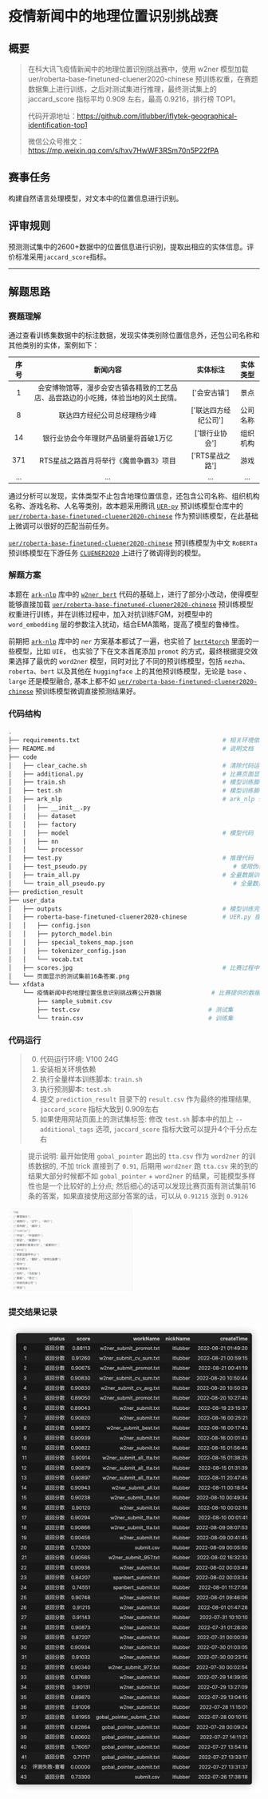 # 疫情新闻中的地理位置识别挑战赛

## 概要

> 在科大讯飞疫情新闻中的地理位置识别挑战赛中，使用 w2ner 模型加载 uer/roberta-base-finetuned-cluener2020-chinese 预训练权重，在赛题数据集上进行训练，之后对测试集进行推理，最终测试集上的 jaccard_score 指标平均 0.909 左右，最高 0.9216，排行榜 TOP1。
>
> 代码开源地址：https://github.com/itlubber/iflytek-geographical-identification-top1
>
> 微信公众号推文：https://mp.weixin.qq.com/s/hxv7HwWF3RSm70n5P22fPA

## 赛事任务
构建自然语言处理模型，对文本中的位置信息进行识别。

## 评审规则
预测测试集中的2600+数据中的位置信息进行识别，提取出相应的实体信息。评价标准采用`jaccard_score`指标。

---

## 解题思路

### 赛题理解
通过查看训练集数据中的标注数据，发现实体类别除位置信息外，还包公司名称和其他类别的实体，案例如下：

| **序号** | **新闻内容**                                  | **实体标注**     | **实体类型** |
|:------:|:-----------------------------------------:|:------------:|:--------:|
| 1      | 会安博物馆等，漫步会安古镇各精致的工艺品店、品尝路边的小吃摊，体验当地的风土民情。 | ['会安古镇']     | 景点       |
| 8      | 联达四方经纪公司总经理杨少峰                            | ['联达四方经纪公司'] | 公司名称     |
| 14     | 银行业协会今年理财产品销量将首破1万亿                       | ['银行业协会']    | 组织机构     |
| 371    | RTS星战之路首月将举行《魔兽争霸3》项目                     | ['RTS星战之路']  | 游戏       |
| ...    | ...    | ...  | ...  |


通过分析可以发现，实体类型不止包含地理位置信息，还包含公司名称、组织机构名称、游戏名称、人名等类别，故本题采用腾讯 [`UER-py`](https://github.com/dbiir/UER-py/wiki/%E9%A2%84%E8%AE%AD%E7%BB%83%E6%A8%A1%E5%9E%8B%E4%BB%93%E5%BA%93) 预训练模型仓库中的 [`uer/roberta-base-finetuned-cluener2020-chinese`](https://huggingface.co/uer/roberta-base-finetuned-cluener2020-chinese) 作为预训练模型，在此基础上微调可以很好的匹配当前任务。

[`uer/roberta-base-finetuned-cluener2020-chinese`](https://huggingface.co/uer/roberta-base-finetuned-cluener2020-chinese) 预训练模型为中文 `RoBERTa` 预训练模型在下游任务 [`CLUENER2020`](https://github.com/CLUEbenchmark/CLUENER2020) 上进行了微调得到的模型。


### 解题方案

本题在 [`ark-nlp`](https://github.com/xiangking/ark-nlp) 库中的 [`w2ner_bert`](https://github.com/xiangking/ark-nlp/tree/main/ark_nlp/model/ner/w2ner_bert) 代码的基础上，进行了部分小改动，使得模型能够直接加载 [`uer/roberta-base-finetuned-cluener2020-chinese`](https://huggingface.co/uer/roberta-base-finetuned-cluener2020-chinese) 预训练模型权重进行训练，并在训练过程中，加入对抗训练FGM，对模型中的 `word_embedding` 层的参数注入扰动，结合EMA策略，提高了模型的鲁棒性。

<!-- 同时，考虑到本次赛题数据集较少，且模型测试集上 `jaccard_score` 指标超过0.90，故使用了伪标签的方式扩充训练数据，并且在验证时依旧采用原有训练集中的数据来保证模型的准确性和泛化能力，有效的提高了模型的指标。 -->

前期把 [`ark-nlp`](https://github.com/xiangking/ark-nlp) 库中的 `ner` 方案基本都试了一遍，也实验了 [`bert4torch`](https://github.com/Tongjilibo/bert4torch) 里面的一些模型，比如 `UIE`， 也实验了下在文本首尾添加 `promot` 的方式，最终根据提交效果选择了最优的 `word2ner` 模型，同时对比了不同的预训练模型，包括 `nezha`、`roberta`、`bert` 以及其他在 `huggingface` 上的其他预训练模型，无论是 `base` 、 `large` 还是模型融合, 基本上都不如 [`uer/roberta-base-finetuned-cluener2020-chinese`](https://huggingface.co/uer/roberta-base-finetuned-cluener2020-chinese) 预训练模型微调直接预测结果好。

### 代码结构

```bash
.
├── requirements.txt                                        # 相关环境依赖
├── README.md                                               # 说明文档
├── code                        
│   ├── clear_cache.sh                                      # 清除代码运行过程中生成的 pyc、pyd文件
│   ├── additional.py                                       # 比赛页面显示的测试集前16条答案, 在推理时可以选择是否使用
│   ├── train.sh                                            # 模型训练脚本, cd ./code 后 chmod +x train.sh 再 ./train.sh
│   ├── test.sh                                             # 模型训练脚本, cd ./code 后 chmod +x test.sh 再 ./test.sh, 修改脚本中的 additional_tags 为 True 可使用页面上的标签
│   ├── ark_nlp                                             # ark_nlp 代码, 参考 https://github.com/xiangking/ark-nlp/tree/main/ark_nlp
│   │   ├── __init__.py
│   │   ├── dataset
│   │   ├── factory
│   │   ├── model                                           # 模型代码
│   │   ├── nn
│   │   └── processor
│   ├── test.py                                             # 推理代码
│   ├── test_pseudo.py                                         # 使用伪标签训练模型后的推理代码
│   ├── train_all.py                                        # 全量数据训练模型代码
│   └── train_all_pseudo.py                                    # 全量数据 + 伪标签 训练模型代码
├── prediction_result
├── user_data
│   ├── outputs                                             # 模型训练完保存的文件夹
│   ├── roberta-base-finetuned-cluener2020-chinese          # UER.py 提供的预训练模型
│   │   ├── config.json
│   │   ├── pytorch_model.bin
│   │   ├── special_tokens_map.json
│   │   ├── tokenizer_config.json
│   │   └── vocab.txt
│   ├── scores.jpg                                          # 比赛过程中提交结果的得分记录
│   └── 页面显示的测试集前16条答案.png
└── xfdata
    └── 疫情新闻中的地理位置信息识别挑战赛公开数据              # 比赛提供的数据集
        ├── sample_submit.csv
        ├── test.csv                                    # 测试集
        └── train.csv                                   # 训练集
```


### 代码运行


> 0. 代码运行环境: V100 24G
> 1. 安装相关环境依赖
> 2. 执行全量样本训练脚本: `train.sh`
> 3. 执行预测脚本: `test.sh`
> 4. 提交 `prediction_result` 目录下的 `result.csv` 作为最终的推理结果, `jaccard_score` 指标大致到 0.909左右
> 5. 如果使用网站页面上的测试集标签: 修改 `test.sh` 脚本中的加上 `--additional_tags` 选项, `jaccard_score` 指标大致可以提升4个千分点左右


<!-- > 1. 启动 `jupyter notebook` 或者 `jupyter lab` 服务
> 2. 运行 1.w2ner.ipynb，运行完成后生成 data/tta.csv 数据 和 w2ner_submit.txt 提交文件
> 3. 运行 2.w2ner_tta.ipynb，运行完成后生成 w2ner_submit_tta.txt 提交文件 和 新的 data/tta.csv 数据, 这一步可以循环运行多次, 缘分到了的话分数应该能到0.912 QaQ
> 4. 提交 w2ner_submit_tta.txt 作为最终的推理结果, `jaccard_score` 指标大致到 0.908左右 -->


> 提示说明: 最开始使用 `gobal_pointer` 跑出的 `tta.csv` 作为 `word2ner` 的训练数据的, 不加 trick 直接到了 `0.91`, 后期用 `word2ner` 跑 `tta.csv` 来的到的结果大部分时候都不如 `gobal_pointer` + `word2ner` 的结果，可能模型多样性也是一个比较好的上分点; 然后细心的话可以发现比赛页面有测试集前16条的答案，如果直接使用这部分答案的话，可以从 `0.91215` 涨到 `0.9126`

<img src="./user_data/页面显示的测试集前16条答案.png" width="50%">

### 提交结果记录

<img src="./user_data/scores.jpg" width="100%">

